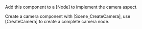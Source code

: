 Add this component to a [Node] to implement the camera aspect.

Create a camera component with [Scene_CreateCamera], use [CreateCamera] to create a complete camera node.